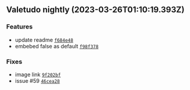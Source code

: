 ## Valetudo nightly (2023-03-26T01:10:19.393Z)

### Features

- update readme [`f684e48`](https://github.com/congatudo/Congatudo/commit/f684e4804664fde1c16cd2af2c2b2dfbf6d57b95)
- embebed false as default [`f98f378`](https://github.com/congatudo/Congatudo/commit/f98f37883af0d641b981c4bd0f72aaa16cc7cebb)

### Fixes

- image link [`9f202bf`](https://github.com/congatudo/Congatudo/commit/9f202bfd4899d6af77f460f10c67690213097904)
- issue #59 [`46cea28`](https://github.com/congatudo/Congatudo/commit/46cea28f22356ebfc6a4ddf6cbfb177e95e64efd)
